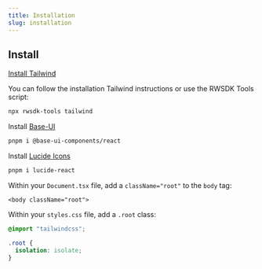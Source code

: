 ```yaml
---
title: Installation
slug: installation
---
```


## Install

[Install Tailwind]()

You can follow the installation Tailwind instructions or use the RWSDK Tools script:

```bash
npx rwsdk-tools tailwind
```

Install [Base-UI](https://base-ui.com)

```bash
pnpm i @base-ui-components/react
```

Install [Lucide Icons](https://lucide.dev/)

```bash
pnpm i lucide-react
```

Within your `Document.tsx` file, add a `className="root"` to the `body` tag:

```tsx
<body className="root">
```

Within your `styles.css` file, add a `.root` class:

```css
@import "tailwindcss";

.root {
  isolation: isolate;
}
```

